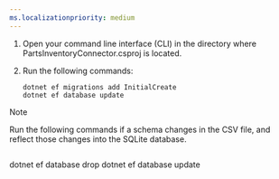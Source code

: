 ```yaml
---
ms.localizationpriority: medium
---
```


<!-- markdownlint-disable MD002 MD025 MD041 -->

1. Open your command line interface (CLI) in the directory where PartsInventoryConnector.csproj is located.
2. Run the following commands:

   ```dotnetcli
   dotnet ef migrations add InitialCreate
   dotnet ef database update
   ```

> [!NOTE]
> Run the following commands if a schema changes in the CSV file, and reflect those changes into the SQLite database.
> ```dotnetcli
  dotnet ef database drop
  dotnet ef database update
  ```
